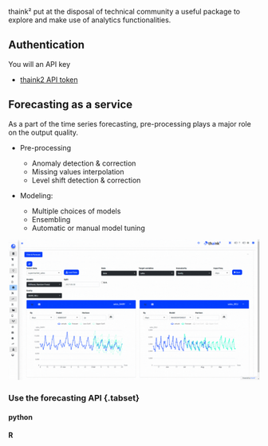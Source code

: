 thaink² put at the disposal of technical community  a useful package to explore and make use of analytics functionalities. 


## Authentication 

You will an API key

* [thaink2 API token](https://opensource.thaink2.com/app/th2token)

## Forecasting as a service 

As a part of the time series forecasting, pre-processing plays a major role on the output quality. 

* Pre-processing
  - Anomaly detection & correction
  - Missing values interpolation 
  - Level shift detection & correction


* Modeling:

  - Multiple choices of models
  - Ensembling
  - Automatic or manual model tuning

![forecasting](https://github.com/thaink2/th2analytics/blob/main/forecasting_demo.gif)

### Use the forecasting API   {.tabset}

#### python


#### R
